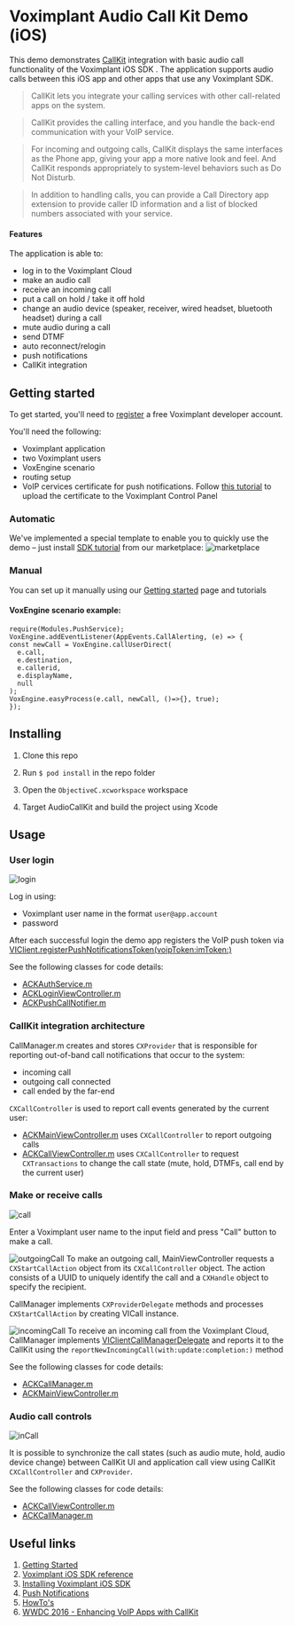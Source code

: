 # Voximplant Audio Call Kit Demo (iOS)

This demo demonstrates [CallKit](https://developer.apple.com/documentation/callkit) integration with basic audio call functionality of the Voximplant iOS SDK . 
The application supports audio calls between this iOS app and other apps that use any Voximplant SDK.

> CallKit lets you integrate your calling services with other call-related apps on the system. 

> CallKit provides the calling interface, and you handle the back-end communication with your VoIP service. 

> For incoming and outgoing calls, CallKit displays the same interfaces as the Phone app, giving your app a more native look and feel. And CallKit responds appropriately to system-level behaviors such as Do Not Disturb.

> In addition to handling calls, you can provide a Call Directory app extension to provide caller ID information and a list of blocked numbers associated with your service.

#### Features
The application is able to:
- log in to the Voximplant Cloud
- make an audio call
- receive an incoming call
- put a call on hold / take it off hold
- change an audio device (speaker, receiver, wired headset, bluetooth headset) during a call
- mute audio during a call
- send DTMF
- auto reconnect/relogin
- push notifications 
- CallKit integration


## Getting started

To get started, you'll need to [register](https://manage.voximplant.com/auth/sign_up) a free Voximplant developer account.

You'll need the following:
- Voximplant application
- two Voximplant users
- VoxEngine scenario
- routing setup
- VoIP cervices certificate for push notifications. Follow [this tutorial](https://voximplant.com/docs/introduction/integration/adding_sdks/push_notifications/ios_sdk) to upload the certificate to the Voximplant Control Panel

### Automatic
We've implemented a special template to enable you to quickly use the demo – just 
install [SDK tutorial](https://manage.voximplant.com/marketplace/sdk_tutorial) from our marketplace:
![marketplace](Screenshots/market.png)

### Manual

You can set up it manually using our [Getting started](https://voximplant.com/docs/introduction) page and tutorials

#### VoxEngine scenario example:
  ```
  require(Modules.PushService);
  VoxEngine.addEventListener(AppEvents.CallAlerting, (e) => {
  const newCall = VoxEngine.callUserDirect(
    e.call, 
    e.destination,
    e.callerid,
    e.displayName,
    null
  );
  VoxEngine.easyProcess(e.call, newCall, ()=>{}, true);
  });
  ```

## Installing

1. Clone this repo 

1. Run `$ pod install` in the repo folder

1. Open the `ObjectiveC.xcworkspace` workspace

1. Target AudioCallKit and build the project using Xcode

## Usage

### User login
![login](Screenshots/login.png)

Log in using:
* Voximplant user name in the format `user@app.account`
* password

After each successful login the demo app registers the VoIP push token via [VIClient.registerPushNotificationsToken(voipToken:imToken:)](https://voximplant.com/docs/references/iossdk/client/viclient#registerpushnotificationstokenimtoken)

See the following classes for code details:
* [ACKAuthService.m](ACKAuthService.m)
* [ACKLoginViewController.m](UI/Controllers/ACKLoginViewController.m)
* [ACKPushCallNotifier.m](ACKPushCallNotifier.m)

### CallKit integration architecture

CallManager.m creates and stores `CXProvider` that is responsible for reporting out-of-band call notifications that occur to the system:
* incoming call
* outgoing call connected 
* call ended by the far-end

`CXCallController` is used to report call events generated by the current user:
* [ACKMainViewController.m](UI/Controllers/ACKMainViewController.m) uses `CXCallController` to report outgoing calls
* [ACKCallViewController.m](UI/Controllers/ACKCallViewController.m) uses `CXCallController` to request `CXTransactions` to change the call state (mute, hold, DTMFs, call end by the current user)

### Make or receive calls
![call](Screenshots/call.png)

Enter a Voximplant user name to the input field and press "Call" button to make a call.

![outgoingCall](Screenshots/outgoingCall.png)
To make an outgoing call, MainViewController requests a `CXStartCallAction` object from its `CXCallController` object. 
The action consists of a UUID to uniquely identify the call and a `CXHandle` object to specify the recipient.

CallManager implements `CXProviderDelegate` methods and processes `CXStartCallAction` by creating VICall instance.

![incomingCall](Screenshots/incomingCall.png)
To receive an incoming call from the Voximplant Cloud, CallManager implements [VIClientCallManagerDelegate](https://voximplant.com/docs/references/iossdk/client/viclientcallmanagerdelegate) and reports it to the CallKit using the `reportNewIncomingCall(with:update:completion:)` method



See the following classes for code details:
* [ACKCallManager.m](ACKCallManager.m)
* [ACKMainViewController.m](UI/Controllers/ACKMainViewController.m)

### Audio call controls
![inCall](Screenshots/inCall.png)

It is possible to synchronize the call states (such as audio mute, hold, audio device change) between CallKit UI and application call view using CallKit `CXCallController` and `CXProvider`.

See the following classes for code details:
* [ACKCallViewController.m](UI/Controllers/ACKCallViewController.m)
* [ACKCallManager.m](ACKCallManager.m)
  

## Useful links
1. [Getting Started](https://voximplant.com/docs/introduction)
2. [Voximplant iOS SDK reference](https://voximplant.com/docs/references/iossdk)
3. [Installing Voximplant iOS SDK](https://voximplant.com/docs/introduction/integration/adding_sdks/installing/ios_sdk)
4. [Push Notifications](https://voximplant.com/docs/introduction/integration/adding_sdks/push_notifications/ios_sdk)
5. [HowTo's](https://voximplant.com/docs/howtos) 
6. [WWDC 2016 - Enhancing VoIP Apps with CallKit](https://developer.apple.com/videos/play/wwdc2016/230/)
